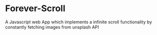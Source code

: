# Forever-Scroll
A Javascript web App which implements a infinite scroll functionality by constantly fetching images from unsplash API
